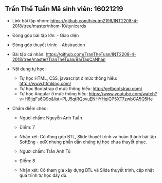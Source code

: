  ## Trần Thế Tuấn Mã sinh viên: 16021219
- Link bài tập nhóm: https://github.com/hieutm2198/INT2208-4-2018/tree/master/nhom-10/tynicards
- Đóng góp bài tập lớn: - Giao diện
- Đóng góp thuyết trình: - Abstraction
- Bài tập cá nhân:
  https://github.com/TranTheTuan/INT2208-4-2018/tree/master/TranTheTuan/BaiTapCaNhan
- Nội dung tự học:
  - Tự học HTML, CSS, javascript ở mức thông hiểu: http://www.htmldog.com/
  - Tự học Bootstrap ở mức thông hiểu: http://getbootstrap.com/
  - Tự học Angular ở mức thông hiểu: https://www.youtube.com/watch?v=H6IjqFs6Q9o&list=PLJ5qtRQovuENHYHqlQP5XT7zwbCA5Q5He

  
- Chấm điểm chéo:
  * Người chấm: Nguyễn Anh Tuấn
  * Điểm: 7
  * Nhận xét: Có đóng góp BTL, Slide thuyết trình và hoàn thành bài tập SoftEng - edX nhưng phần dẫn chứng tự học chưa thuyết phục.

  * Người chấm: Trần Anh Tú
  * Điểm: 8
  * Nhận xét: Có tham gia xây dựng BTL và Slide thuyết trình, cập nhật quá trình tự học đầy đủ.
  
